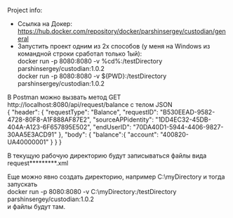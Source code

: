 Project info:

* Ссылка на Докер: https://hub.docker.com/repository/docker/parshinsergey/custodian/general
* Запустить проект одним из 2х способов (у меня на Windows из командной строки сработал только 1ый):  
    docker run -p 8080:8080 -v ‪%cd%:/testDirectory parshinsergey/custodian:1.0.2  
    docker run -p 8080:8080 -v ‪${PWD}:/testDirectory parshinsergey/custodian:1.0.2
    
В Postman можно вызвать метод GET http://localhost:8080/api/request/balance
с телом JSON  
{
    "header":
        {
        "requestType": "Balance",
        "requestID": "B530EEAD-9582-4728-80F8-A1F888AF87E2",
        "sourceAPPidentity": "1DD4EC32-45DB-404A-A123-6F657895E502",
        "endUserID": "70DA40D1-5944-4406-9827-30AA5E3ACD91"
        },
    "body":
        {
        "balance":{
            "account": "400820-UA40000001"
            }
        }
}

В текущую рабочую директорию будут записываться файлы вида request*********.xml

Еще можно явно создать директорию, например ‪C:\myDirectory и тогда запускать  
docker run -p 8080:8080 -v ‪C:\myDirectory:/testDirectory parshinsergey/custodian:1.0.2  
и файлы будут там.







